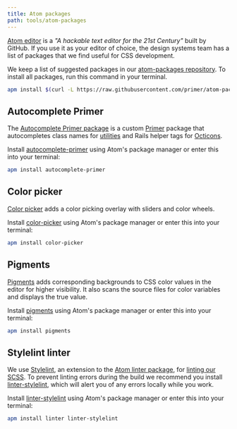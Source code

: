```yaml
---
title: Atom packages
path: tools/atom-packages
---
```


[Atom editor](https://atom.io/) is a _"A hackable text editor for the 21st Century"_ built by GitHub. If you use it as your editor of choice, the design systems team has a list of packages that we find useful for CSS development.

We keep a list of suggested packages in our [atom-packages repository](https://github.com/primer/atom-packages). To install all packages, run this command in your terminal.

```sh
apm install $(curl -L https://raw.githubusercontent.com/primer/atom-packages/master/packages)
```

## Autocomplete Primer

The [Autocomplete Primer package](https://atom.io/packages/autocomplete-primer) is a custom [Primer](https://github.com/primer) package that autocompletes class names for [utilities](/css/utilities) and Rails helper tags for [Octicons](https://github.com/primer/octicons/tree/master/lib/octicons_helper#readme).

Install [autocomplete-primer](https://atom.io/packages/autocomplete-primer) using Atom's package manager or enter this into your terminal:

```sh
apm install autocomplete-primer
```

## Color picker

[Color picker](https://atom.io/packages/color-picker) adds a color picking overlay with sliders and color wheels.

Install [color-picker](https://atom.io/packages/color-picker) using Atom's package manager or enter this into your terminal:

```sh
apm install color-picker
```

## Pigments

[Pigments](https://atom.io/packages/pigments) adds corresponding backgrounds to CSS color values in the editor for higher visibility. It also scans the source files for color variables and displays the true value.

Install [pigments](https://atom.io/packages/pigments) using Atom's package manager or enter this into your terminal:

```sh
apm install pigments
```

## Stylelint linter

We use [Stylelint](https://stylelint.io/), an extension to the [Atom linter package](https://atom.io/packages/linter), for [linting our SCSS](/css/tools/linting). To prevent linting errors during the build we recommend you install [linter-stylelint](https://atom.io/packages/linter-stylelint), which will alert you of any errors locally while you work.

Install [linter-stylelint](https://atom.io/packages/linter-stylelint) using Atom's package manager or enter this into your terminal:

```sh
apm install linter linter-stylelint
```
